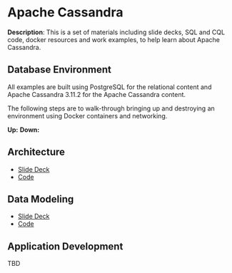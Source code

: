 # Apache Cassandra

**Description**: This is a set of materials including slide decks, SQL and CQL code, docker resources and work examples, to help learn about Apache Cassandra.

## Database Environment

All examples are built using PostgreSQL for the relational content and Apache Cassandra 3.11.2 for the Apache Cassandra content.

The following steps are to walk-through bringing up and destroying an environment using Docker containers and networking.

**Up:**
**Down:**

## Architecture

* [Slide Deck](https://docs.google.com/presentation/d/e/2PACX-1vR6lFDHJ5Nc6MWBR-MN_0CBK-40OTlMPZA_gztR_J2DAG8XbZeTl0Cn6kd02P3PxhQ6XM8dumWt2bK-/pub?start=false&loop=false&delayms=3000)
* [Code](https://github.com/Adron/apache_cassandra/tree/master/core_architecture)

## Data Modeling

* [Slide Deck](https://docs.google.com/presentation/d/e/2PACX-1vR6lFDHJ5Nc6MWBR-MN_0CBK-40OTlMPZA_gztR_J2DAG8XbZeTl0Cn6kd02P3PxhQ6XM8dumWt2bK-/pub?start=false&loop=false&delayms=3000)
* [Code](https://github.com/Adron/apache_cassandra/tree/master/data_modeling)

## Application Development

TBD